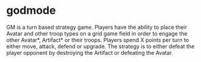 # godmode
GM is a turn based strategy game. Players have the ability to place their Avatar and other troop types on a grid game field in order to engage the other Avatar*, Artifact* or their troops. Players spend X points per turn to either move, attack, defend or upgrade. The strategy is to either defeat the player opponent by destroying the Artifact or defeating the Avatar.
